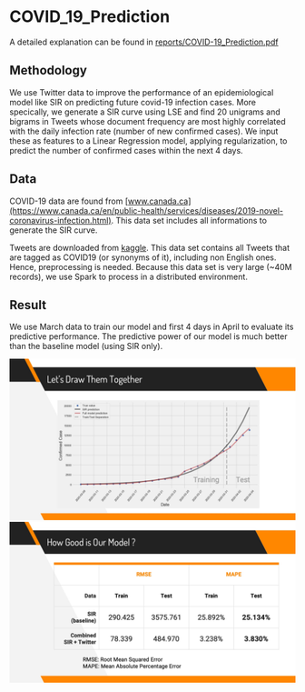 # COVID_19_Prediction

A detailed explanation can be found in [reports/COVID-19_Prediction.pdf](./reports/COVID-19_Prediction.pdf)

## Methodology

We use Twitter data to improve the performance of an epidemiological model like SIR on predicting future covid-19 infection cases. More specically, we generate a SIR curve using LSE and find 20 unigrams and bigrams in Tweets whose document frequency are most highly correlated with the daily infection rate (number of new confirmed cases). We input these as features to a Linear Regression model, applying regularization, to predict the number of confirmed cases within the next 4 days.

## Data

COVID-19 data are found from [www.canada.ca](https://www.canada.ca/en/public-health/services/diseases/2019-novel-coronavirus-infection.html). This data set includes all informations to generate the SIR curve.

Tweets are downloaded from [kaggle](https://www.kaggle.com/smid80/coronavirus-covid19-tweets). This data set contains all Tweets that are tagged as COVID19 (or synonyms of it), including non English ones. Hence, preprocessing is needed. Because this data set is very large (~40M records), we use Spark to process in a distributed environment.

## Result

We use March data to train our model and first 4 days in April to evaluate its predictive performance. The predictive power of our model is much better than the baseline model (using SIR only).

![image1](./reports/img/image1.jpg)
![image2](./reports/img/image2.jpg)


